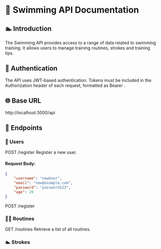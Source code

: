 # 🌊 Swimming API Documentation
## 🏊 Introduction
The Swimming API provides access to a range of data related to swimming training. It allows users to manage training routines, strokes and training tips.

## 🔐 Authentication
The API uses JWT-based authentication. Tokens must be included in the Authorization header of each request, formatted as Bearer <token>.

## 🌐 Base URL
http://localhost:3000/api

## 📂 Endpoints
### **👤 Users**
POST /register
Register a new user.
#### **Request Body:**
```json
{
    "username": "newUser",
    "email": "new@example.com",
    "password": "password123",
    "age": 20
}
```
POST /register

### **🏋️‍♂️ Routines**
GET /routines
Retrieve a list of all routines.

### **🏊 Strokes**


